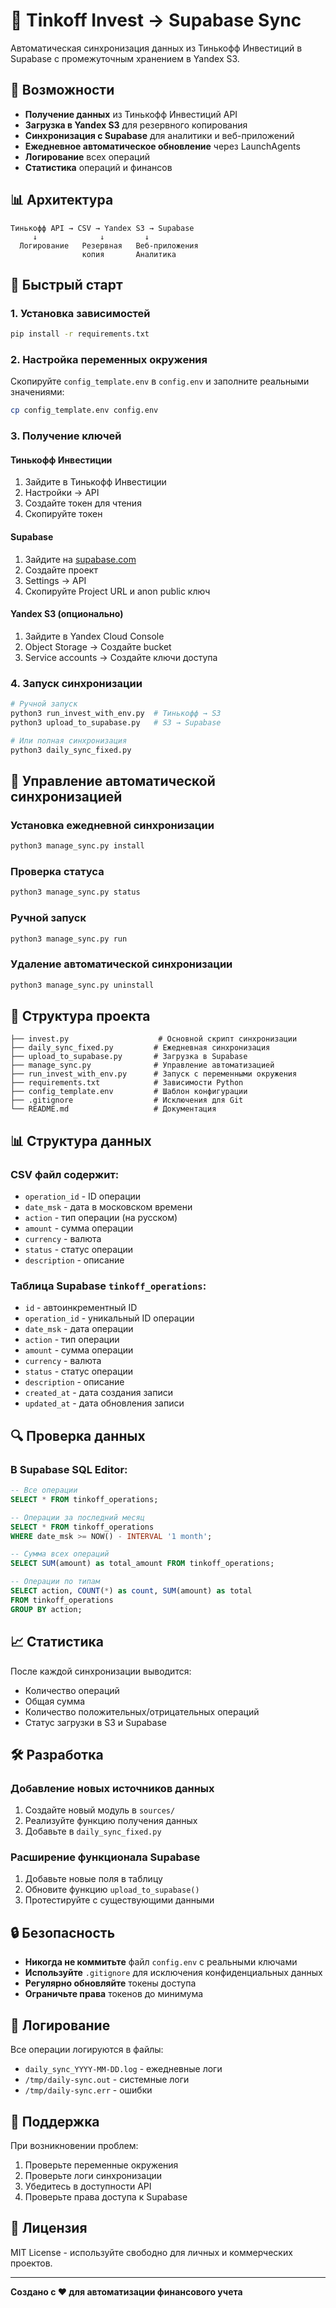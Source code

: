 # 🏦 Tinkoff Invest → Supabase Sync

Автоматическая синхронизация данных из Тинькофф Инвестиций в Supabase с промежуточным хранением в Yandex S3.

## 🎯 Возможности

- **Получение данных** из Тинькофф Инвестиций API
- **Загрузка в Yandex S3** для резервного копирования
- **Синхронизация с Supabase** для аналитики и веб-приложений
- **Ежедневное автоматическое обновление** через LaunchAgents
- **Логирование** всех операций
- **Статистика** операций и финансов

## 📊 Архитектура

```
Тинькофф API → CSV → Yandex S3 → Supabase
     ↓              ↓         ↓
  Логирование   Резервная   Веб-приложения
                копия       Аналитика
```

## 🚀 Быстрый старт

### 1. Установка зависимостей

```bash
pip install -r requirements.txt
```

### 2. Настройка переменных окружения

Скопируйте `config_template.env` в `config.env` и заполните реальными значениями:

```bash
cp config_template.env config.env
```

### 3. Получение ключей

#### Тинькофф Инвестиции
1. Зайдите в Тинькофф Инвестиции
2. Настройки → API
3. Создайте токен для чтения
4. Скопируйте токен

#### Supabase
1. Зайдите на [supabase.com](https://supabase.com)
2. Создайте проект
3. Settings → API
4. Скопируйте Project URL и anon public ключ

#### Yandex S3 (опционально)
1. Зайдите в Yandex Cloud Console
2. Object Storage → Создайте bucket
3. Service accounts → Создайте ключи доступа

### 4. Запуск синхронизации

```bash
# Ручной запуск
python3 run_invest_with_env.py  # Тинькофф → S3
python3 upload_to_supabase.py   # S3 → Supabase

# Или полная синхронизация
python3 daily_sync_fixed.py
```

## 🔧 Управление автоматической синхронизацией

### Установка ежедневной синхронизации

```bash
python3 manage_sync.py install
```

### Проверка статуса

```bash
python3 manage_sync.py status
```

### Ручной запуск

```bash
python3 manage_sync.py run
```

### Удаление автоматической синхронизации

```bash
python3 manage_sync.py uninstall
```

## 📁 Структура проекта

```
├── invest.py                    # Основной скрипт синхронизации
├── daily_sync_fixed.py         # Ежедневная синхронизация
├── upload_to_supabase.py       # Загрузка в Supabase
├── manage_sync.py              # Управление автоматизацией
├── run_invest_with_env.py      # Запуск с переменными окружения
├── requirements.txt            # Зависимости Python
├── config_template.env         # Шаблон конфигурации
├── .gitignore                  # Исключения для Git
└── README.md                   # Документация
```

## 📊 Структура данных

### CSV файл содержит:
- `operation_id` - ID операции
- `date_msk` - дата в московском времени
- `action` - тип операции (на русском)
- `amount` - сумма операции
- `currency` - валюта
- `status` - статус операции
- `description` - описание

### Таблица Supabase `tinkoff_operations`:
- `id` - автоинкрементный ID
- `operation_id` - уникальный ID операции
- `date_msk` - дата операции
- `action` - тип операции
- `amount` - сумма операции
- `currency` - валюта
- `status` - статус операции
- `description` - описание
- `created_at` - дата создания записи
- `updated_at` - дата обновления записи

## 🔍 Проверка данных

### В Supabase SQL Editor:
```sql
-- Все операции
SELECT * FROM tinkoff_operations;

-- Операции за последний месяц
SELECT * FROM tinkoff_operations 
WHERE date_msk >= NOW() - INTERVAL '1 month';

-- Сумма всех операций
SELECT SUM(amount) as total_amount FROM tinkoff_operations;

-- Операции по типам
SELECT action, COUNT(*) as count, SUM(amount) as total 
FROM tinkoff_operations 
GROUP BY action;
```

## 📈 Статистика

После каждой синхронизации выводится:
- Количество операций
- Общая сумма
- Количество положительных/отрицательных операций
- Статус загрузки в S3 и Supabase

## 🛠️ Разработка

### Добавление новых источников данных

1. Создайте новый модуль в `sources/`
2. Реализуйте функцию получения данных
3. Добавьте в `daily_sync_fixed.py`

### Расширение функционала Supabase

1. Добавьте новые поля в таблицу
2. Обновите функцию `upload_to_supabase()`
3. Протестируйте с существующими данными

## 🔒 Безопасность

- **Никогда не коммитьте** файл `config.env` с реальными ключами
- **Используйте** `.gitignore` для исключения конфиденциальных данных
- **Регулярно обновляйте** токены доступа
- **Ограничьте права** токенов до минимума

## 📝 Логирование

Все операции логируются в файлы:
- `daily_sync_YYYY-MM-DD.log` - ежедневные логи
- `/tmp/daily-sync.out` - системные логи
- `/tmp/daily-sync.err` - ошибки

## 🤝 Поддержка

При возникновении проблем:
1. Проверьте переменные окружения
2. Проверьте логи синхронизации
3. Убедитесь в доступности API
4. Проверьте права доступа к Supabase

## 📄 Лицензия

MIT License - используйте свободно для личных и коммерческих проектов.

---

**Создано с ❤️ для автоматизации финансового учета**